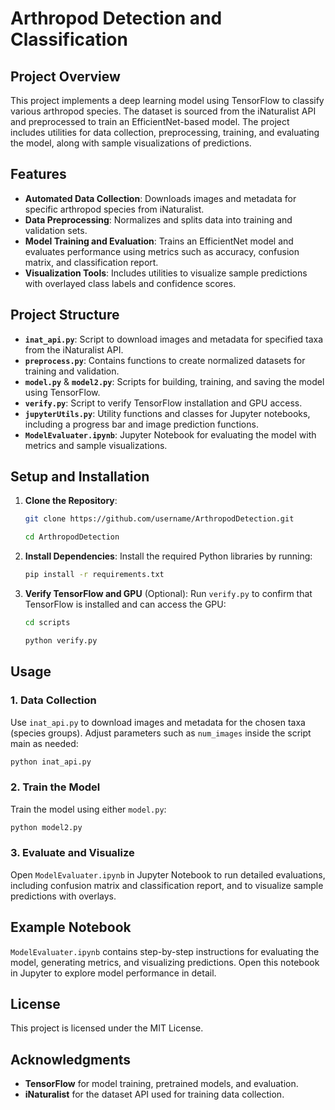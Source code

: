 # Arthropod Detection and Classification

## Project Overview
This project implements a deep learning model using TensorFlow to classify various arthropod species. The dataset is sourced from the iNaturalist API and preprocessed to train an EfficientNet-based model. The project includes utilities for data collection, preprocessing, training, and evaluating the model, along with sample visualizations of predictions.

## Features
- **Automated Data Collection**: Downloads images and metadata for specific arthropod species from iNaturalist.
- **Data Preprocessing**: Normalizes and splits data into training and validation sets.
- **Model Training and Evaluation**: Trains an EfficientNet model and evaluates performance using metrics such as accuracy, confusion matrix, and classification report.
- **Visualization Tools**: Includes utilities to visualize sample predictions with overlayed class labels and confidence scores.

## Project Structure

- **`inat_api.py`**: Script to download images and metadata for specified taxa from the iNaturalist API.
- **`preprocess.py`**: Contains functions to create normalized datasets for training and validation.
- **`model.py`** & **`model2.py`**: Scripts for building, training, and saving the model using TensorFlow.
- **`verify.py`**: Script to verify TensorFlow installation and GPU access.
- **`jupyterUtils.py`**: Utility functions and classes for Jupyter notebooks, including a progress bar and image prediction functions.
- **`ModelEvaluater.ipynb`**: Jupyter Notebook for evaluating the model with metrics and sample visualizations.

## Setup and Installation

1. **Clone the Repository**:
   ```bash
   git clone https://github.com/username/ArthropodDetection.git
   ```
   ```bash
   cd ArthropodDetection
   ```

2. **Install Dependencies**:
   Install the required Python libraries by running:
   ```bash
   pip install -r requirements.txt
   ```

4. **Verify TensorFlow and GPU** (Optional):
   Run `verify.py` to confirm that TensorFlow is installed and can access the GPU:
   ```bash
   cd scripts
   ```
   ```bash
   python verify.py
   ```

## Usage

### 1. Data Collection
Use `inat_api.py` to download images and metadata for the chosen taxa (species groups). Adjust parameters such as `num_images` inside the script main as needed:
```bash
python inat_api.py
```

### 2. Train the Model
Train the model using either `model.py`:
```bash
python model2.py
```

### 3. Evaluate and Visualize
Open `ModelEvaluater.ipynb` in Jupyter Notebook to run detailed evaluations, including confusion matrix and classification report, and to visualize sample predictions with overlays.

## Example Notebook
`ModelEvaluater.ipynb` contains step-by-step instructions for evaluating the model, generating metrics, and visualizing predictions. Open this notebook in Jupyter to explore model performance in detail.

## License
This project is licensed under the MIT License.

## Acknowledgments
- **TensorFlow** for model training, pretrained models, and evaluation.
- **iNaturalist** for the dataset API used for training data collection.

